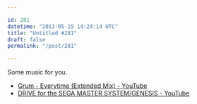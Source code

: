 ```yaml
---

id: 281
datetime: "2013-05-15 14:24:14 UTC"
title: "Untitled #281"
draft: false
permalink: "/post/281"

---
```


Some music for you. 

 
 * [Grum - Everytime (Extended Mix) - YouTube](https://www.youtube.com/watch?v=_mGNvrEqdfQ)
 * [DRIVE for the SEGA MASTER SYSTEM/GENESIS - YouTube](https://www.youtube.com/watch?v=WwphxegBpLY)



